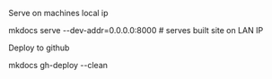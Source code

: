 Serve on machines local ip

mkdocs serve --dev-addr=0.0.0.0:8000 # serves built site on LAN IP

Deploy to github

mkdocs gh-deploy --clean 